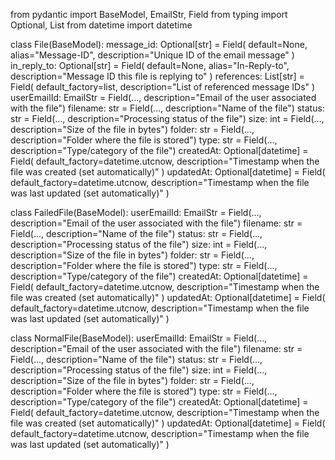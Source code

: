 from pydantic import BaseModel, EmailStr, Field
from typing import Optional, List
from datetime import datetime


class File(BaseModel):
    message_id: Optional[str] = Field(
        default=None, alias="Message-ID", description="Unique ID of the email message"
    )
    in_reply_to: Optional[str] = Field(
        default=None, alias="In-Reply-to", description="Message ID this file is replying to"
    )
    references: List[str] = Field(
        default_factory=list, description="List of referenced message IDs"
    )
    userEmailId: EmailStr = Field(..., description="Email of the user associated with the file")
    filename: str = Field(..., description="Name of the file")
    status: str = Field(..., description="Processing status of the file")
    size: int = Field(..., description="Size of the file in bytes")
    folder: str = Field(..., description="Folder where the file is stored")
    type: str = Field(..., description="Type/category of the file")
    createdAt: Optional[datetime] = Field(
        default_factory=datetime.utcnow,
        description="Timestamp when the file was created (set automatically)"
    )
    updatedAt: Optional[datetime] = Field(
        default_factory=datetime.utcnow,
        description="Timestamp when the file was last updated (set automatically)"
    )


class FailedFile(BaseModel):
    userEmailId: EmailStr = Field(..., description="Email of the user associated with the file")
    filename: str = Field(..., description="Name of the file")
    status: str = Field(..., description="Processing status of the file")
    size: int = Field(..., description="Size of the file in bytes")
    folder: str = Field(..., description="Folder where the file is stored")
    type: str = Field(..., description="Type/category of the file")
    createdAt: Optional[datetime] = Field(
        default_factory=datetime.utcnow,
        description="Timestamp when the file was created (set automatically)"
    )
    updatedAt: Optional[datetime] = Field(
        default_factory=datetime.utcnow,
        description="Timestamp when the file was last updated (set automatically)"
    )


class NormalFile(BaseModel):
    userEmailId: EmailStr = Field(..., description="Email of the user associated with the file")
    filename: str = Field(..., description="Name of the file")
    status: str = Field(..., description="Processing status of the file")
    size: int = Field(..., description="Size of the file in bytes")
    folder: str = Field(..., description="Folder where the file is stored")
    type: str = Field(..., description="Type/category of the file")
    createdAt: Optional[datetime] = Field(
        default_factory=datetime.utcnow,
        description="Timestamp when the file was created (set automatically)"
    )
    updatedAt: Optional[datetime] = Field(
        default_factory=datetime.utcnow,
        description="Timestamp when the file was last updated (set automatically)"
    )
